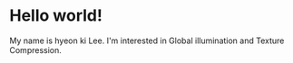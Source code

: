 # Hello world!
My name is hyeon ki Lee. I'm interested in Global illumination and Texture Compression. 